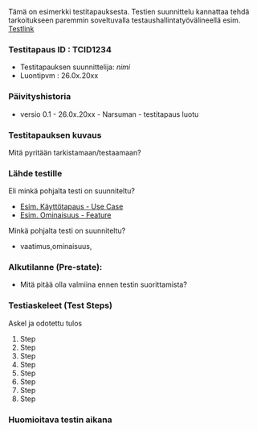 Tämä on esimerkki testitapauksesta. Testien suunnittelu kannattaa tehdä tarkoitukseen paremmin soveltuvalla testaushallintatyövälineellä esim. [Testlink](http://testlink.org)



### Testitapaus ID  : TCID1234

  * Testitapauksen suunnittelija: *nimi*
  * Luontipvm : 26.0x.20xx

### Päivityshistoria

* versio 0.1 - 26.0x.20xx - Narsuman - testitapaus luotu

### Testitapauksen kuvaus

Mitä pyritään tarkistamaan/testaamaan?

### Lähde testille

Eli minkä pohjalta testi on suunniteltu?

* [Esim. Käyttötapaus - Use Case](https://github.com/JAMK-IT/TTOS0100-Ohjelmistosuunnittelu-ja-testaus/blob/master/pohja-kayttotapauskuvaus.md)
* [Esim. Ominaisuus - Feature](https://github.com/JAMK-IT/TTOS0100-Ohjelmistosuunnittelu-ja-testaus/blob/master/pohja-ominaisuuskuvaus.md)

Minkä pohjalta testi on suunniteltu?

* vaatimus,ominaisuus,

### Alkutilanne (Pre-state): 

* Mitä pitää olla valmiina ennen testin suorittamista?

### Testiaskeleet (Test Steps)


Askel ja odotettu tulos

 1. Step 
 1. Step 
 1. Step 
 1. Step 
 1. Step 
 1. Step 
 1. Step 
 1. Step 
 
### Huomioitava testin aikana

